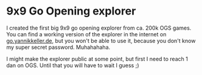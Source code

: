 # 9x9 Go Opening explorer
I created the first big 9x9 go opening explorer from ca. 200k OGS games. You can find a working version of the explorer in the internet on [go.yannikkeller.de](http://go.yannikkeller.de/), but you won't be able to use it, because you don't know my super secret password. Muhahahaha.

I might make the explorer public at some point, but first I need to reach 1 dan on OGS. Until that you will have to wait I guess ;)
